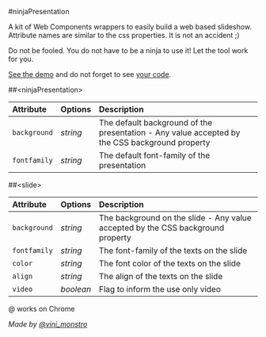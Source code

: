 #ninjaPresentation

A kit of Web Components wrappers to easily build a web based slideshow.
Attribute names are similar to the css properties. It is not an accident ;)

Do not be fooled. You do not have to be a ninja to use it! Let the tool work for you.

[See the demo](http://viniciusalmeida.github.io/ninjaPresentation) and do not forget to see [your code](https://github.com/viniciusalmeida/ninjaPresentation/blob/master/index.html).

##&lt;ninjaPresentation&gt;

|Attribute|Options|Description|
|:--------|:------|:----------|
|`background`|*string*|The default background of the presentation - Any value accepted by the CSS background property|
|`fontfamily`|*string*|The default font-family of the presentation|

##&lt;slide&gt;

|Attribute|Options|Description|
|:--------|:------|:----------|
|`background`|*string*|The background on the slide - Any value accepted by the CSS background property|
|`fontfamily`|*string*|The font-family of the texts on the slide|
|`color`|*string*|The font color of the texts on the slide|
|`align`|*string*|The align of the texts on the slide|
|`video`|*boolean*|Flag to inform the use only video|

@ works on Chrome

*Made by [@vini_monstro](https://twitter.com/vini_monstro)*